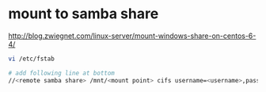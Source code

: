 # mount to samba share

http://blog.zwiegnet.com/linux-server/mount-windows-share-on-centos-6-4/

```sh
vi /etc/fstab

# add following line at bottom
//<remote samba share> /mnt/<mount point> cifs username=<username>,password=<password> 0 0
```
